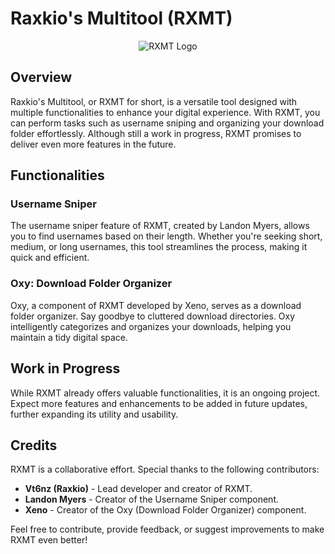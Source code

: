 # Raxkio's Multitool (RXMT)

<div align="center">
  <img src="https://i.ibb.co/WDmrTR2/Untitled-2.png" alt="RXMT Logo">
</div>

## Overview
Raxkio's Multitool, or RXMT for short, is a versatile tool designed with multiple functionalities to enhance your digital experience. With RXMT, you can perform tasks such as username sniping and organizing your download folder effortlessly. Although still a work in progress, RXMT promises to deliver even more features in the future.

## Functionalities

### Username Sniper
The username sniper feature of RXMT, created by Landon Myers, allows you to find usernames based on their length. Whether you're seeking short, medium, or long usernames, this tool streamlines the process, making it quick and efficient.

### Oxy: Download Folder Organizer
Oxy, a component of RXMT developed by Xeno, serves as a download folder organizer. Say goodbye to cluttered download directories. Oxy intelligently categorizes and organizes your downloads, helping you maintain a tidy digital space.

## Work in Progress
While RXMT already offers valuable functionalities, it is an ongoing project. Expect more features and enhancements to be added in future updates, further expanding its utility and usability.

## Credits
RXMT is a collaborative effort. Special thanks to the following contributors:

- **Vt6nz (Raxkio)** - Lead developer and creator of RXMT.
- **Landon Myers** - Creator of the Username Sniper component.
- **Xeno** - Creator of the Oxy (Download Folder Organizer) component.

Feel free to contribute, provide feedback, or suggest improvements to make RXMT even better!
